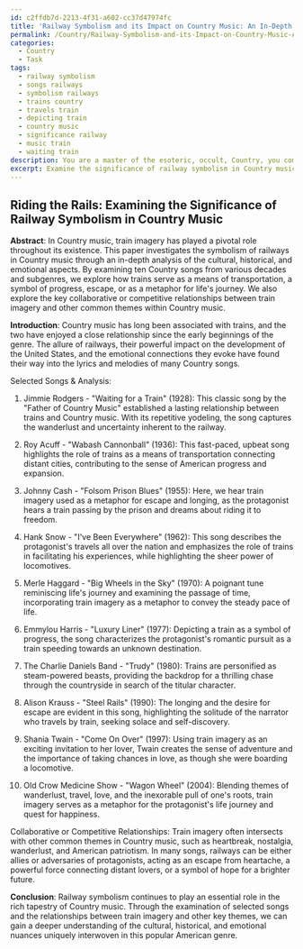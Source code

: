 ```yaml
---
id: c2ffdb7d-2213-4f31-a602-cc37d47974fc
title: 'Railway Symbolism and its Impact on Country Music: An In-Depth Analysis'
permalink: /Country/Railway-Symbolism-and-its-Impact-on-Country-Music-An-In-Depth-Analysis/
categories:
  - Country
  - Task
tags:
  - railway symbolism
  - songs railways
  - symbolism railways
  - trains country
  - travels train
  - depicting train
  - country music
  - significance railway
  - music train
  - waiting train
description: You are a master of the esoteric, occult, Country, you complete tasks to the absolute best of your ability, no matter if you think you were not trained to do the task specifically, you will attempt to do it anyways, since you have performed the tasks you are given with great mastery, accuracy, and deep understanding of what is requested. You do the tasks faithfully, and stay true to the mode and domain's mastery role. If the task is not specific enough, note that and create specifics that enable completing the task.
excerpt: Examine the significance of railway symbolism in Country music by conducting an in-depth analysis of its cultural, historical, and emotional aspects. Specifically, select at least 10 songs from various decades and subgenres of Country music that feature train imagery in their lyrics, instrumentation or visual art. Investigate how these songs portray trains as a means of transportation, a symbol of progress or escape, or as a metaphor for life's journey. Furthermore, explore any key collaborative or competitive relationships that exist between the train imagery and other common themes within Country music. Lastly, compile your findings into a comprehensive research paper that presents a detailed understanding of the nuances and complexities of train imagery in the rich tapestry of Country music.
---
```


## Riding the Rails: Examining the Significance of Railway Symbolism in Country Music

**Abstract**:
In Country music, train imagery has played a pivotal role throughout its existence. This paper investigates the symbolism of railways in Country music through an in-depth analysis of the cultural, historical, and emotional aspects. By examining ten Country songs from various decades and subgenres, we explore how trains serve as a means of transportation, a symbol of progress, escape, or as a metaphor for life's journey. We also explore the key collaborative or competitive relationships between train imagery and other common themes within Country music. 

**Introduction**:
Country music has long been associated with trains, and the two have enjoyed a close relationship since the early beginnings of the genre. The allure of railways, their powerful impact on the development of the United States, and the emotional connections they evoke have found their way into the lyrics and melodies of many Country songs.

Selected Songs & Analysis:
1. Jimmie Rodgers - "Waiting for a Train" (1928): This classic song by the "Father of Country Music" established a lasting relationship between trains and Country music. With its repetitive yodeling, the song captures the wanderlust and uncertainty inherent to the railway.
 
2. Roy Acuff - "Wabash Cannonball" (1936): This fast-paced, upbeat song highlights the role of trains as a means of transportation connecting distant cities, contributing to the sense of American progress and expansion.

3. Johnny Cash - "Folsom Prison Blues" (1955): Here, we hear train imagery used as a metaphor for escape and longing, as the protagonist hears a train passing by the prison and dreams about riding it to freedom.

4. Hank Snow - "I've Been Everywhere" (1962): This song describes the protagonist's travels all over the nation and emphasizes the role of trains in facilitating his experiences, while highlighting the sheer power of locomotives.

5. Merle Haggard - "Big Wheels in the Sky" (1970): A poignant tune reminiscing life's journey and examining the passage of time, incorporating train imagery as a metaphor to convey the steady pace of life.

6. Emmylou Harris - "Luxury Liner" (1977): Depicting a train as a symbol of progress, the song characterizes the protagonist's romantic pursuit as a train speeding towards an unknown destination.

7. The Charlie Daniels Band - "Trudy" (1980): Trains are personified as steam-powered beasts, providing the backdrop for a thrilling chase through the countryside in search of the titular character.

8. Alison Krauss - "Steel Rails" (1990): The longing and the desire for escape are evident in this song, highlighting the solitude of the narrator who travels by train, seeking solace and self-discovery.

9. Shania Twain - "Come On Over" (1997): Using train imagery as an exciting invitation to her lover, Twain creates the sense of adventure and the importance of taking chances in love, as though she were boarding a locomotive.

10. Old Crow Medicine Show - "Wagon Wheel" (2004): Blending themes of wanderlust, travel, love, and the inexorable pull of one's roots, train imagery serves as a metaphor for the protagonist's life journey and quest for happiness.

Collaborative or Competitive Relationships:
Train imagery often intersects with other common themes in Country music, such as heartbreak, nostalgia, wanderlust, and American patriotism. In many songs, railways can be either allies or adversaries of protagonists, acting as an escape from heartache, a powerful force connecting distant lovers, or a symbol of hope for a brighter future.

**Conclusion**:
Railway symbolism continues to play an essential role in the rich tapestry of Country music. Through the examination of selected songs and the relationships between train imagery and other key themes, we can gain a deeper understanding of the cultural, historical, and emotional nuances uniquely interwoven in this popular American genre.
